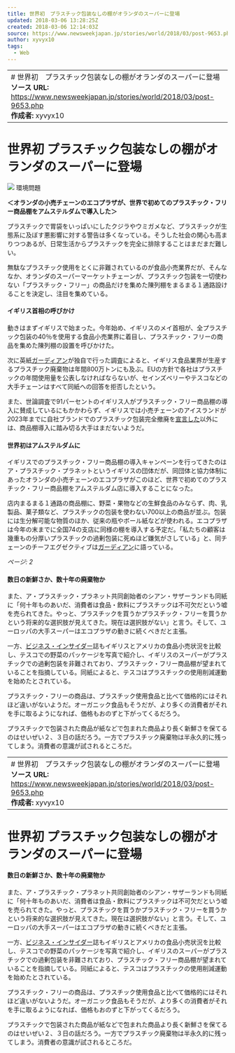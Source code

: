 ```yaml
---
title: 世界初　プラスチック包装なしの棚がオランダのスーパーに登場
updated: 2018-03-06 13:28:25Z
created: 2018-03-06 12:14:03Z
source: https://www.newsweekjapan.jp/stories/world/2018/03/post-9653.php
author: xyvyx10
tags:
  - Web
---
```


|     |
| --- |
| # 世界初　プラスチック包装なしの棚がオランダのスーパーに登場<br>**ソース URL:**  https://www.newsweekjapan.jp/stories/world/2018/03/post-9653.php<br>**作成者:** xyvyx10 |

# 世界初 プラスチック包装なしの棚がオランダのスーパーに登場

![](../_resources/e24fff97451f18d582dd54512396c497.jpg)
環境問題

**＜オランダの小売チェーンのエコプラザが、世界で初めてのプラスチック・フリー商品棚をアムステルダムで導入した＞**

プラスチックで胃袋をいっぱいにしたクジラやウミガメなど、プラスチックが生態系に及ぼす悪影響に対する警告は多くなっている。そうした社会の関心も高まりつつあるが、日常生活からプラスチックを完全に排除することはまだまだ難しい。

無駄なプラスチック使用をとくに非難されているのが食品小売業界だが、そんななか、オランダのスーパーマーケットチェーンが、プラスチック包装を一切使わない「プラスチック・フリー」の商品だけを集めた陳列棚をまるまる１通路設けることを決定し、注目を集めている。

#### イギリス首相の呼びかけ

動きはまずイギリスで始まった。今年始め、イギリスのメイ首相が、全プラスチック包装の40％を使用する食品小売業界に着目し、プラスチック・フリーの商品を集めた陳列棚の設置を呼びかけた。

次に英紙[ガーディアン](https://www.theguardian.com/environment/2018/jan/17/nearly-1m-tonnes-every-year-supermarkets-shamed-for-plastic-packaging)が独自で行った調査によると、イギリス食品業界が生産するプラスチック廃棄物は年間800万トンにも及ぶ。EUの方針で各社はプラスチックの年間使用量を公表しなければならないが、セインズベリーやテスコなどの大手チェーンはすべて同紙への回答を拒否したという。

また、世論調査で91パーセントのイギリス人がプラスチック・フリー商品棚の導入に賛成しているにもかかわらず、イギリスでは小売チェーンのアイスランドが2023年までに自社ブランドでのプラスチック包装完全撤廃を[宣言した](http://www.independent.co.uk/news/business/news/iceland-plastic-free-packaging-own-brand-products-recycling-pollution-environment-a8161081.html)以外には、商品棚導入に踏み切る大手はまだないようだ。

#### 世界初はアムステルダムに

イギリスでのプラスチック・フリー商品棚の導入キャンペーンを行ってきたのはア・プラスチック・プラネットというイギリスの団体だが、同団体と協力体制にあったオランダの小売チェーンのエコプラザがこのほど、世界で初めてのプラスチック・フリー商品棚をアムステルダム店に導入することになった。

店内まるまる１通路の商品棚に、野菜・果物などの生鮮食品のみならず、肉、乳製品、菓子類など、プラスチックの包装を使わない700以上の商品が並ぶ。包装には生分解可能な物質のほか、従来の瓶やボール紙などが使われる。エコプラザは今年の末までに全国74の支店に同様の棚を導入する予定だ。「私たちの顧客は幾重もの分厚いプラスチックの過剰包装に死ぬほど嫌気がさしている」と、同チェーンのチーフエグゼクティブは[ガーディアン](https://www.theguardian.com/environment/2018/feb/28/worlds-first-plastic-free-aisle-opens-in-netherlands-supermarket)に語っている。

*ページ: 2*

#### 数日の新鮮さか、数十年の廃棄物か

また、ア・プラスチック・プラネット共同創始者のシアン・サザーランドも同紙に「何十年ものあいだ、消費者は食品・飲料にプラスチックは不可欠だという嘘を売られてきた。やっと、プラスチックを買うかプラスチック・フリーを買うかという将来的な選択肢が見えてきた。現在は選択肢がない」と言う。そして、ユーロッパの大手スーパーはエコプラザの動きに続くべきだと主張。

一方、[ビジネス・インサイダー](http://www.businessinsider.de/grocery-shopping-in-the-us-vs-the-uk-2018-1?r=UK&IR=T)誌もイギリスとアメリカの食品小売状況を比較し、テスコでの野菜のパッケージを写真で紹介し、イギリスのスーパーがプラスチックでの過剰包装を非難されており、プラスチック・フリー商品棚が望まれていることを指摘している。同紙によると、テスコはプラスチックの使用削減運動を始めたとされている。

プラスチック・フリーの商品は、プラスチック使用食品と比べて価格的にはそれほど違いがないようだ。オーガニック食品もそうだが、より多くの消費者がそれを手に取るようになれば、価格もおのずと下がってくるだろう。

プラスチックで包装された商品が紙などで包まれた商品より長く新鮮さを保てるのはせいぜい２、３日の話だろう。一方でプラスチック廃棄物は半永久的に残ってしまう。消費者の意識が試されるところだ。

|     |
| --- |
| # 世界初　プラスチック包装なしの棚がオランダのスーパーに登場<br>**ソース URL:**  https://www.newsweekjapan.jp/stories/world/2018/03/post-9653.php<br>**作成者:** xyvyx10 |

# 世界初 プラスチック包装なしの棚がオランダのスーパーに登場

#### 数日の新鮮さか、数十年の廃棄物か

また、ア・プラスチック・プラネット共同創始者のシアン・サザーランドも同紙に「何十年ものあいだ、消費者は食品・飲料にプラスチックは不可欠だという嘘を売られてきた。やっと、プラスチックを買うかプラスチック・フリーを買うかという将来的な選択肢が見えてきた。現在は選択肢がない」と言う。そして、ユーロッパの大手スーパーはエコプラザの動きに続くべきだと主張。

一方、[ビジネス・インサイダー](http://www.businessinsider.de/grocery-shopping-in-the-us-vs-the-uk-2018-1?r=UK&IR=T)誌もイギリスとアメリカの食品小売状況を比較し、テスコでの野菜のパッケージを写真で紹介し、イギリスのスーパーがプラスチックでの過剰包装を非難されており、プラスチック・フリー商品棚が望まれていることを指摘している。同紙によると、テスコはプラスチックの使用削減運動を始めたとされている。

プラスチック・フリーの商品は、プラスチック使用食品と比べて価格的にはそれほど違いがないようだ。オーガニック食品もそうだが、より多くの消費者がそれを手に取るようになれば、価格もおのずと下がってくるだろう。

プラスチックで包装された商品が紙などで包まれた商品より長く新鮮さを保てるのはせいぜい２、３日の話だろう。一方でプラスチック廃棄物は半永久的に残ってしまう。消費者の意識が試されるところだ。